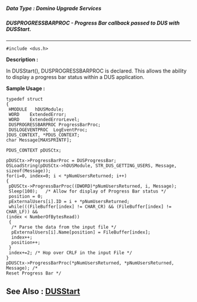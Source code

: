 ##### Data Type : Domino Upgrade Services
##### DUSPROGRESSBARPROC - Progress Bar callback passed to DUS with DUSStart.
---
```
#include <dus.h>
```
**Description :**

In DUSStart(), DUSPROGRESSBARPROC is declared.  This allows the ability to 
display a progress bar status within a DUS application.

**Sample Usage :**
```
typedef struct
{
 HMODULE   hDUSModule;
 WORD    ExtendedError;
 WORD    ExtendedErrorLevel;
 DUSPROGRESSBARPROC ProgressBarProc;
 DUSLOGEVENTPROC  LogEventProc;
}DUS_CONTEXT, *PDUS_CONTEXT;
char Message[MAXSPRINTF];

PDUS_CONTEXT pDUSCtx;

pDUSCtx->ProgressBarProc = DUSProgressBar;
OSLoadString(pDUSCtx->hDUSModule, STR_DUS_GETTING_USERS, Message, 
sizeof(Message));
for(i=0, index=0; i < *pNumUsersReturned; i++) 
{
 pDUSCtx->ProgressBarProc((DWORD)*pNumUsersReturned, i, Message);
 Sleep(100);   /* Allow for display of Progress Bar status */
 position = 0; 
 pExternalUsers[i].ID = i + *pNumUsersReturned;
 while(((FileBuffer[index] != CHAR_CR) && (FileBuffer[index] != CHAR_LF)) && 
(index < NumberOfBytesRead))
 {  
  /* Parse the data from the input file */
  pExternalUsers[i].Name[position] = FileBuffer[index];
  index++;
  position++;
 }
 index+=2; /* Hop over CRLF in the input File */
}
pDUSCtx->ProgressBarProc(*pNumUsersReturned, *pNumUsersReturned, Message); /* 
Reset Progress Bar */
```
**See Also :**
[DUSStart](/reference/Func/DUSStart)
---

